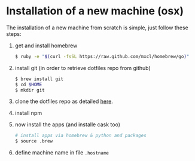 # Installation of a new machine (osx) #
The installation of a new machine from scratch is simple, just follow these steps:

1. get and install homebrew

	```bash
	$ ruby -e "$(curl -fsSL https://raw.github.com/mxcl/homebrew/go)"
	```
1. install git (in order to retrieve dotfiles repo from github)

	```bash
	$ brew install git
	$ cd $HOME
	$ mkdir git
	```
1. clone the dotfiles repo as detailed [here](http://espinielli.github.io/dotfiles/README.md.html#cloning).
1. install npm
1. now install the apps (and installe cask too)

	```bash
	# install apps via homebrew & python and packages
	$ source .brew
	```
1. define machine name in file `.hostname`

